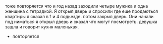 тоже повторяется что и год назад заходили четыре мужика и одна женщина с тетрадкой. Я открыл дверь и спросили где еще продаються квартиры я сказал в 1 и 4 подьезде. потом закрыл дверь. Они начали под ниматься я открыл дверь и сказал что могут посмотреть. девушка зашла и говорит кухня маленькая.
- повторяется